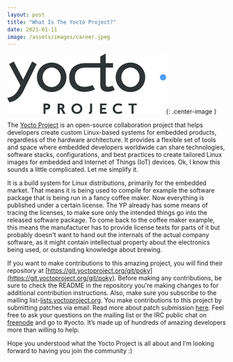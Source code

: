 ```yaml
---
layout: post
title: "What Is The Yocto Project?"
date: 2021-01-11
image: /assets/images/career.jpeg
---
```


![Yocto Project Logo](/assets/images/yocto.png "Yocto's Pic"){: .center-image }

The [Yocto Project](https://www.yoctoproject.org/) is an open-source collaboration project that helps developers create custom Linux-based systems for embedded products, regardless of the hardware architecture. It provides a flexible set of tools and space where embedded developers worldwide can share technologies, software stacks, configurations, and best practices to create tailored Linux images for embedded and Internet of Things (IoT) devices. Ok, I know this sounds a little complicated. Let me simplify it.

It is a build system for Linux distributions, primarily for the embedded market. That means it is being used to compile for example the software package that is being run in a fancy coffee maker. Now everything is published under a certain license. The YP already has some means of tracing the licenses, to make sure only the intended things go into the released software package. To come back to the coffee maker example, this means the manufacturer has to provide license texts for parts of it but probably doesn't want to hand out the internals of the actual company software, as it might contain intellectual property about the electronics being used, or outstanding knowledge about brewing.

If you want to make contributions to this amazing project, you will find their repository at [https://git.yoctoproject.org/git/poky](https://git.yoctoproject.org/git/poky). Before making any contributions, be sure to check the README in the repository you're making changes to for additional contribution instructions. Also, make sure you subscribe to the mailing list-[lists.yoctoproject.org](https://lists.yoctoproject.org/g/yocto). You make contributions to this project by submitting patches via email. Read more about patch submission [here](https://www.openembedded.org/wiki/How_to_submit_a_patch_to_OpenEmbedded). Feel free to ask your questions on the mailing list or the IRC public chat on [freenode](http://freenode.net/) and go to #yocto. It’s made up of hundreds of amazing developers more than willing to help.

Hope you understood what the Yocto Project is all about and I’m looking forward to having you join the community :)
